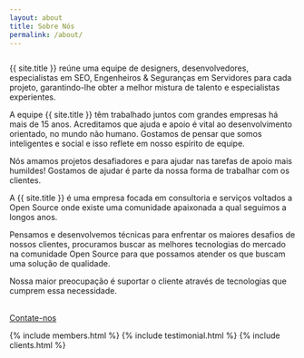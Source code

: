 ```yaml
---
layout: about
title: Sobre Nós
permalink: /about/
---
```


<div class="container mtb">
    <div class="row">
        <div class="col-lg-6">
            <img class="img-responsive" src="{{ "/assets/img/about.jpg" | prepend: site.baseurl }}" alt="">
        </div>
        <div class="col-lg-6">
            <p>{{ site.title }} reúne uma equipe de designers, desenvolvedores, especialistas em SEO, Engenheiros & Seguranças em Servidores para cada projeto, garantindo-lhe obter a melhor mistura de talento e especialistas experientes.</p>
            <p>A equipe {{ site.title }} têm trabalhado juntos com grandes empresas há mais de 15 anos. Acreditamos que ajuda e apoio é vital ao desenvolvimento orientado, no mundo não humano. Gostamos de pensar que somos inteligentes e social e isso reflete em nosso espírito de equipe.</p>
            <p>Nós amamos projetos desafiadores e para ajudar nas tarefas de apoio mais humildes! Gostamos de ajudar é parte da nossa forma de trabalhar com os clientes.</p>
            <p>A {{ site.title }} é uma empresa focada em consultoria e serviços voltados a Open Source onde existe uma comunidade apaixonada a qual seguimos a longos anos.</p>
            <p>Pensamos e desenvolvemos técnicas para enfrentar os maiores desafios de nossos clientes, procuramos buscar as melhores tecnologias do mercado na comunidade Open Source para que possamos atender os que buscam uma solução de qualidade.</p>
            <p>Nossa maior preocupação é suportar o cliente através de tecnologias que cumprem essa necessidade.</p>
            <p><br/><a href="/contact/" class="btn btn-theme">Contate-nos</a></p>
        </div>
    </div>
</div>

{% include members.html %}
{% include testimonial.html %}
{% include clients.html %}